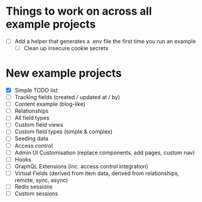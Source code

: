 # Things to work on across all example projects

- [ ] Add a helper that generates a .env file the first time you run an example
  - [ ] Clean up insecure cookie secrets

# New example projects

- [x] Simple TODO list
- [ ] Tracking fields (created / updated at / by)
- [ ] Content example (blog-like)
- [ ] Relationships
- [ ] All field types
- [ ] Custom field views
- [ ] Custom field types (simple & complex)
- [ ] Seeding data
- [ ] Access control
- [ ] Admin UI Customisation (replace components, add pages, custom nav)
- [ ] Hooks
- [ ] GraphQL Extensions (inc. access control integration)
- [ ] Virtual Fields (derived from item data, derived from relationships, remote, sync, async)
- [ ] Redis sessions
- [ ] Custom sessions
